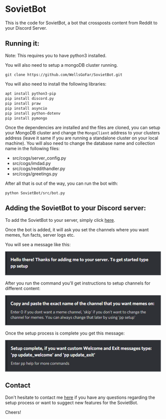 # SovietBot

This is the code for SovietBot, a bot that crossposts content from Reddit to your Discord Server.

## Running it:

Note: This requires you to have python3 installed.

You will also need to setup a mongoDB cluster running.

```
git clone https://github.com/WellsGoFar/SovietBot.git
```

You will also need to install the following libraries:

```
apt install python3-pip
pip install discord.py
pip install praw
pip install asyncio
pip install python-dotenv
pip install pymongo
```

Once the dependencies are installed and the files are cloned, you can setup your MongoDB cluster and change the `MongoClient` address to your clusters address (leave it same if you are running a standalone cluster on your local machine). You will also need to change the database name and collection name in the following files:

* src/cogs/server_config.py
* src/cogs/imdad.py
* src/cogs/reddithandler.py 
* src/cogs/greetings.py

After all that is out of the way, you can run the bot with:

```
python SovietBot/src/bot.py
```

## Adding the SovietBot to your Discord server:

To add the SovietBot to your server, simply click [here](https://discord.com/api/oauth2/authorize?client_id=710663310965473302&permissions=1275554928&scope=bot).

Once the bot is added, it will ask you set the channels where you want memes, fun facts, server logs etc.

You will see a message like this:

![first setup message](https://github.com/WellsGoFar/SovietBot/blob/master/img/intro.PNG?raw-true)

After you run the command you'll get instructions to setup channels for different content:

![adding channels](https://github.com/WellsGoFar/SovietBot/blob/master/img/channel.PNG?raw-true)

Once the setup process is complete you get this message:

![complete setup](https://github.com/WellsGoFar/SovietBot/blob/master/img/done.PNG?raw-true)

## Contact

Don't hesitate to contact me [here](https://www.linkedin.com/in/ashwin-bhatnagar/) if you have any questions regarding the setup process or want to suggect new features for the SovietBot.

Cheers!
